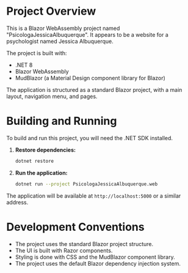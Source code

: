 # Project Overview

This is a Blazor WebAssembly project named "PsicologaJessicaAlbuquerque". It appears to be a website for a psychologist named Jessica Albuquerque.

The project is built with:

- .NET 8
- Blazor WebAssembly
- MudBlazor (a Material Design component library for Blazor)

The application is structured as a standard Blazor project, with a main layout, navigation menu, and pages.

# Building and Running

To build and run this project, you will need the .NET SDK installed.

1.  **Restore dependencies:**

    ```bash
    dotnet restore
    ```

2.  **Run the application:**
    ```bash
    dotnet run --project PsicologaJessicaAlbuquerque.web
    ```

The application will be available at `http://localhost:5000` or a similar address.

# Development Conventions

- The project uses the standard Blazor project structure.
- The UI is built with Razor components.
- Styling is done with CSS and the MudBlazor component library.
- The project uses the default Blazor dependency injection system.

